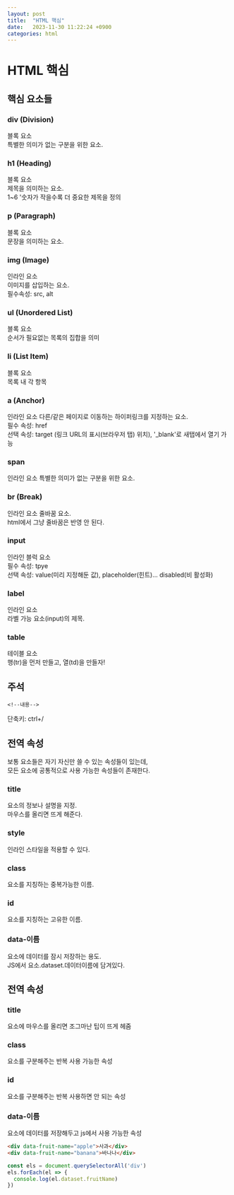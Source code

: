 ```yaml
---
layout: post
title:  "HTML 핵심"
date:   2023-11-30 11:22:24 +0900
categories: html
---
```

# HTML 핵심

## 핵심 요소들

### div (Division)
블록 요소  
특별한 의미가 없는 구분을 위한 요소.

### h1 (Heading)
블록 요소  
제목을 의미하는 요소.  
1~6 '숫자가 작을수록 더 중요한 제목을 정의
### p (Paragraph)
블록 요소  
문장을 의미하는 요소.

### img (Image)
인라인 요소  
이미지를 삽입하는 요소.  
필수속성: src, alt

### ul (Unordered List)
블록 요소  
순서가 필요없는 목록의 집합을 의미

### li (List Item)
블록 요소  
목록 내 각 항목

### a (Anchor)
인라인 요소
다른/같은 페이지로 이동하는 하이퍼링크를 지정하는 요소.  
필수 속성: href  
선택 속성: target (링크 URL의 표시(브라우저 탭) 위치), '_blank'로 새탭에서 열기 가능

### span
인라인 요소
특별한 의미가 없는 구분을 위한 요소.

### br (Break)
인라인 요소
줄바꿈 요소.  
html에서 그냥 줄바꿈은 반영 안 된다.

### input
인라인 블럭 요소  
필수 속성: tpye  
선택 속성: value(미리 지정해둔 값), placeholder(힌트)... disabled(비 활성화)

### label
인라인 요소  
라벨 가능 요소(input)의 제목.

### table
테이블 요소  
행(tr)을 먼저 만들고, 열(td)을 만들자!

## 주석
```
<!--내용-->
```
단축키: ctrl+/

## 전역 속성
보통 요소들은 자기 자신만 쓸 수 있는 속성들이 있는데,  
모든 요소에 공통적으로 사용 가능한 속성들이 존재한다.

### title
요소의 정보나 설명을 지정.  
마우스를 올리면 뜨게 해준다.
### style
인라인 스타일을 적용할 수 있다.
### class
요소를 지칭하는 중복가능한 이름.
### id
요소를 지칭하는 고유한 이름.
### data-이름
요소에 데이터를 잠시 저장하는 용도.  
JS에서 요소.dataset.데이터이름에 담겨있다.

## 전역 속성

### title
요소에 마우스를 올리면 조그마난 팁이 뜨게 헤줌

### class
요소를 구분해주는 반복 사용 가능한 속성

### id
요소를 구분해주는 반복 사용하면 안 되는 속성

### data-이름
요소에 데이터를 저장해두고 js에서 사용 가능한 속성

```HTML
<div data-fruit-name="apple">사과</div>
<div data-fruit-name="banana">바나나</div>
```

```JAVASCRIPT
const els = document.querySelectorAll('div')
els.forEach(el => {
  console.log(el.dataset.fruitName)
})
```


